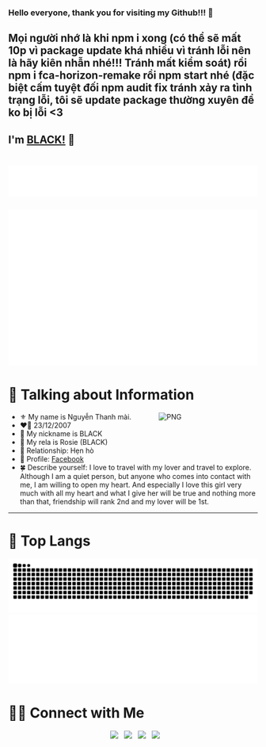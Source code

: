 ### Hello everyone, thank you for visiting my Github!!! 👋
## Mọi người nhớ là khi npm i xong (có thể sẽ mất 10p vì package update khá nhiều vì tránh lỗi nên là hãy kiên nhẫn nhé!!! Tránh mất kiểm soát) rồi npm i fca-horizon-remake rồi npm start nhé (đặc biệt cấm tuyệt đối npm audit fix tránh xảy ra tình trạng lỗi, tôi sẽ update package thường xuyên để ko bị lỗi <3
## I'm [BLACK!](https://www.facebook.com/NTM.BLACK.07) 👋
<h1 align="center">
    <img src="home/img.svg"/>
</h1>
<a href="#" target="_blank">
  <img src="home/BLACK.svg" width="1200" alt="Click to see the source" />
</a>

# 📰 Talking about Information
<img align="right" width=200px alt="PNG" src="https://i.pinimg.com/originals/a0/10/21/a010215b786ada4176ae237b5b154310.gif" />

-   ⚜️ My name is Nguyễn Thanh mài.
-   ❤️‍🔥 23/12/2007
-   💬 My nickname is BLACK
-   💬 My rela is Rosie (BLACK)
-   💓 Relationship: Hẹn hò
-   🍁 Profile: [Facebook](https://www.facebook.com/NTM.BLACK.07)
-   🍀 Describe yourself: I love to travel with my lover and travel to explore. Although I am a quiet person, but anyone who comes into contact with me, I am willing to open my heart. And especially I love this girl very much with all my heart and what I give her will be true and nothing more than that, friendship will rank 2nd and my lover will be 1st.
<hr>

# 📖 Top Langs
![](https://github.com/Platane/snk/raw/output/github-contribution-grid-snake.svg)
![Hello](home/hello.svg)
# 🤝🏻 Connect with Me
<p align="center">
&nbsp; <a href="https://www.instagram.com/NTM.BLACK.07" target="_blank" rel="noopener noreferrer"><img src="https://img.icons8.com/plasticine/100/000000/instagram-new.png" width="100" /></a>    
&nbsp; <a href="https://github.com/BLACKDZCUTO" target="_blank" rel="noopener noreferrer"><img src="https://img.icons8.com/plasticine/100/000000/github.png" width="100" /></a>
&nbsp; <a href="https://www.facebook.com/NTM.BLACK.07" target="_blank" rel="noopener noreferrer"><img src="https://img.icons8.com/plasticine/100/000000/facebook.png"  width="100" /></a>
&nbsp; <a href="mailto:BLACKREMIX69@gmail.com" target="_blank" rel="noopener noreferrer"><img src="https://img.icons8.com/plasticine/100/000000/gmail.png"  width="100" /></a>
</p>
<br>

</a>
